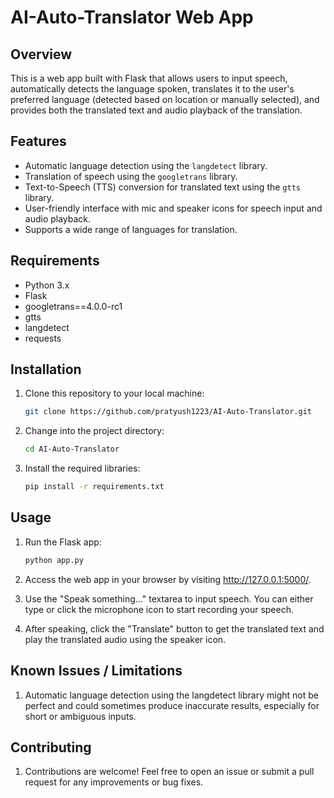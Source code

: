 # AI-Auto-Translator Web App


## Overview

This is a web app built with Flask that allows users to input speech, automatically detects the language spoken, translates it to the user's preferred language (detected based on location or manually selected), and provides both the translated text and audio playback of the translation.

## Features

- Automatic language detection using the `langdetect` library.
- Translation of speech using the `googletrans` library.
- Text-to-Speech (TTS) conversion for translated text using the `gtts` library.
- User-friendly interface with mic and speaker icons for speech input and audio playback.
- Supports a wide range of languages for translation.

## Requirements

- Python 3.x
- Flask
- googletrans==4.0.0-rc1
- gtts
- langdetect
- requests

## Installation

1. Clone this repository to your local machine:

   ```bash
   git clone https://github.com/pratyush1223/AI-Auto-Translator.git
2. Change into the project directory:
   
   ```bash
   cd AI-Auto-Translator
3. Install the required libraries:

   ```bash
   pip install -r requirements.txt

## Usage

1. Run the Flask app:

   ```bash
   python app.py

1. Access the web app in your browser by visiting http://127.0.0.1:5000/.
2. Use the "Speak something..." textarea to input speech. You can either type or click the microphone icon to start recording your speech.
3. After speaking, click the "Translate" button to get the translated text and play the translated audio using the speaker icon.

## Known Issues / Limitations

 1. Automatic language detection using the langdetect library might not be perfect and could sometimes produce inaccurate results, especially for short or 
    ambiguous inputs.

## Contributing
 1. Contributions are welcome! Feel free to open an issue or submit a pull request for any improvements or bug fixes.

